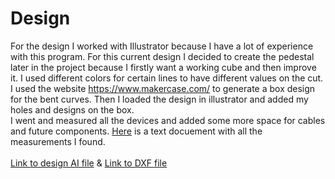 # Design
For the design I worked with Illustrator because I have a lot of experience with this program. For this current design I decided to create the pedestal later in the project because I firstly want a working cube and then improve it. I used different colors for certain lines to have different values on the cut. <br>
I used the website https://www.makercase.com/ to generate a box design for the bent curves. Then I loaded the design in illustrator and added my holes and designs on the box.<br>
I went and measured all the devices and added some more space for cables and future components. [Here](https://gitlab.fdmci.hva.nl/IoT/2022-2023-sep-jan/individual-project/iot-knaapj/-/blob/main/Design/measurements.txt) is a text docuement with all the measurements I found. <br><br>
[Link to design AI file](https://gitlab.fdmci.hva.nl/IoT/2022-2023-sep-jan/individual-project/iot-knaapj/-/blob/main/Design/scanner_box.ai) & [Link to DXF file](https://gitlab.fdmci.hva.nl/IoT/2022-2023-sep-jan/individual-project/iot-knaapj/-/blob/main/Design/scanner_box.dxf)